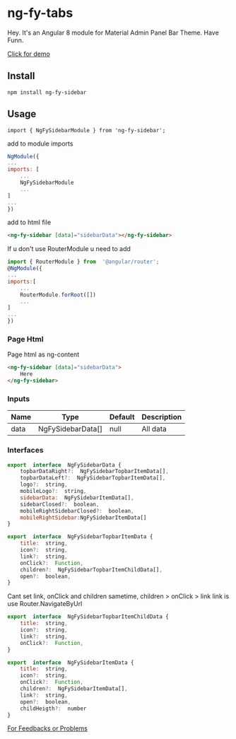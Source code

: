 
  

# ng-fy-tabs

  

Hey. 
It's an Angular 8 module for Material Admin Panel Bar Theme.
Have Funn.

[Click for demo](https://Fyrok1.github.io/ng-fy-sidebar/)

  
## Install

`npm install ng-fy-sidebar`

  

## Usage

  


`import { NgFySidebarModule } from 'ng-fy-sidebar';`

  

add to module imports

```javascript
NgModule({
...
imports: [
	...
	NgFySidebarModule
	...
]
...
})
```

add to html file

```html
<ng-fy-sidebar [data]="sidebarData"></ng-fy-sidebar>
```

  

If u don't use RouterModule u need to add

```javascript
import { RouterModule } from  '@angular/router';
@NgModule({
...
imports:[
	...
	RouterModule.forRoot([])
	...
]
...
})
```
### Page Html
Page html as ng-content
```html
<ng-fy-sidebar [data]="sidebarData">
	Here
</ng-fy-sidebar>
```
  

### Inputs

  

| Name | Type |Default|Description|
|--|--|--|--|
| data| NgFySidebarData[] | null |All data|

### Interfaces
```javascript
export  interface  NgFySidebarData {
	topbarDataRight?:  NgFySidebarTopbarItemData[],
	topbarDataLeft?:  NgFySidebarTopbarItemData[],
	logo?:  string,
	mobileLogo?:  string,
	sidebarData:  NgFySidebarItemData[],
	sidebarClosed?:  boolean,
	mobileRightSidebarClosed?:  boolean,
	mobileRightSidebar:NgFySidebarItemData[]
}

export  interface  NgFySidebarTopbarItemData {
	title:  string,
	icon?:  string,
	link?:  string,
	onClick?:  Function,
	children?:  NgFySidebarTopbarItemChildData[],
	open?:  boolean,
}
```
Cant set link, onClick and children sametime,
children > onClick > link
link is use Router.NavigateByUrl
```javascript
export  interface  NgFySidebarTopbarItemChildData {
	title:  string,
	icon?:  string,
	link?:  string,
	onClick?:  Function,
}

export  interface  NgFySidebarItemData {
	title:  string,
	icon?:  string,
	onClick?:  Function,
	children?:  NgFySidebarItemData[],
	link?:  string,
	open?:  boolean,
	childHeigth?:  number
}
```

[For Feedbacks or Problems](mailto:tahsincesur1@gmail.com)